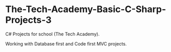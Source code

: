 # The-Tech-Academy-Basic-C-Sharp-Projects-3
C# Projects for school (The Tech Academy).

Working with Database first and Code first MVC projects.

